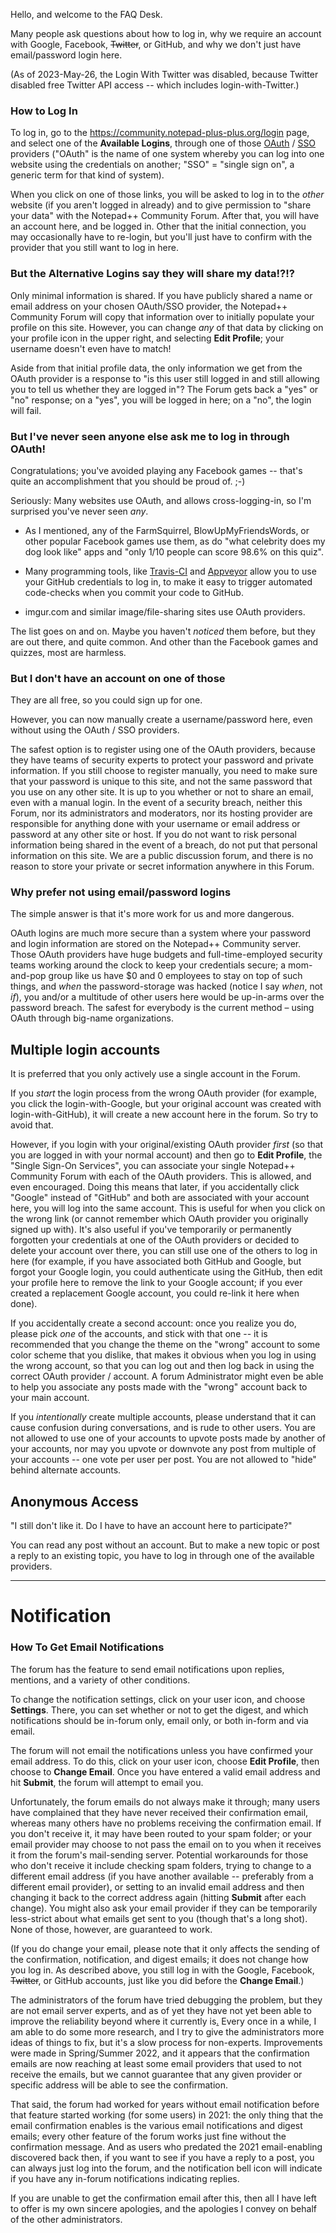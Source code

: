 Hello, and welcome to the FAQ Desk.

Many people ask questions about how to log in, why we require an account with Google, Facebook, ~~Twitter~~, or GitHub, and why we don't just have email/password login here.

(As of 2023-May-26, the Login With Twitter was disabled, because Twitter disabled free Twitter API access -- which includes login-with-Twitter.)

### How to Log In ###

To log in, go to the https://community.notepad-plus-plus.org/login page, and select one of the **Available Logins**, through one of those [OAuth](https://en.wikipedia.org/wiki/OAuth) / [SSO](https://en.wikipedia.org/wiki/Single_sign-on) providers ("OAuth" is the name of one system whereby you can log into one website using the credentials on another; "SSO" = "single sign on", a generic term for that kind of system).  

When you click on one of those links, you will be asked to log in to the _other_ website (if you aren't logged in already) and to give permission to "share your data" with the Notepad++ Community Forum.  After that, you will have an account here, and be logged in.  Other that the initial connection, you may occasionally have to re-login, but you'll just have to confirm with the provider that you still want to log in here.

### But the Alternative Logins say they will share my data!?!? ###

Only minimal information is shared.  If you have publicly shared a name or email address on your chosen OAuth/SSO provider, the Notepad++ Community Forum will copy that information over to initially populate your profile on this site.  However, you can change _any_ of that data by clicking on your profile icon in the upper right, and selecting **Edit Profile**; your username doesn't even have to match!  

Aside from that initial profile data, the only information we get from the OAuth provider is a response to "is this user still logged in and still allowing you to tell us whether they are logged in"?  The Forum gets back a "yes" or "no" response; on a "yes", you will be logged in here; on a "no", the login will fail.

### But I've never seen anyone else ask me to log in through OAuth! ###

Congratulations; you've avoided playing any Facebook games -- that's quite an accomplishment that you should be proud of. ;-)

Seriously: Many websites use OAuth, and allows cross-logging-in, so I'm surprised you've never seen _any_.  

* As I mentioned, any of the FarmSquirrel, BlowUpMyFriendsWords, or other popular Facebook games use them, as do "what celebrity does my dog look like" apps and "only 1/10 people can score 98.6% on this quiz".

* Many programming tools, like [Travis-CI](http://travis-ci.org/) and [Appveyor](http://appveyor.com/) allow you to use your GitHub credentials to log in, to make it easy to trigger automated code-checks when you commit your code to GitHub.

* imgur.com and similar image/file-sharing sites use OAuth providers.

The list goes on and on.  Maybe you haven't _noticed_ them before, but they are out there, and quite common.  And other than the Facebook games and quizzes, most are harmless.

### But I don't have an account on one of those ##

They are all free, so you could sign up for one.

However, you can now manually create a username/password here, even without using the OAuth / SSO providers.  

The safest option is to register using one of the OAuth providers, because they have teams of security experts to protect your password and private information.  If you still choose to register manually, you need to make sure that your password is unique to this site, and not the same password that you use on any other site.  It is up to you whether or not to share an email, even with a manual login.  In the event of a security breach, neither this Forum, nor its administrators and moderators, nor its hosting provider are responsible for anything done with your username or email address or password at any other site or host.  If you do not want to risk personal information being shared in the event of a breach, do not put that personal information on this site.  We are a public discussion forum, and there is no reason to store your private or secret information anywhere in this Forum.

### Why prefer not using email/password logins ###

The simple answer is that it's more work for us and more dangerous.

OAuth logins are much more secure than a system where your password and login information are stored on the Notepad++ Community server. Those OAuth providers have huge budgets and full-time-employed security teams working around the clock to keep your credentials secure; a mom-and-pop group like us have $0 and 0 employees to stay on top of such things, and _when_ the password-storage was hacked (notice I say _when_, not _if_), you and/or a multitude of other users here would be up-in-arms over the password breach. The safest for everybody is the current method – using OAuth through big-name organizations.

## Multiple login accounts ##

It is preferred that you only actively use a single account in the Forum.

If you _start_ the login process from the wrong OAuth provider (for example, you click the login-with-Google, but your original account was created with login-with-GitHub), it will create a new account here in the forum.  So try to avoid that.

However, if you login with your original/existing OAuth provider _first_ (so that you are logged in with your normal account) and then go to **Edit Profile**, the "Single Sign-On Services", you can associate your single Notepad++ Community Forum with each of the OAuth providers.  This is allowed, and even encouraged.  Doing this means that later, if you accidentally click "Google" instead of "GitHub" and both are associated with your account here, you will log into the same account.  This is useful for when you click on the wrong link (or cannot remember which OAuth provider you originally signed up with).  It's also useful if you've temporarily or permanently forgotten your credentials at one of the OAuth providers or decided to delete your account over there, you can still use one of the others to log in here (for example, if you have associated both GitHub and Google, but forgot your Google login, you could authenticate using the GitHub, then edit your profile here to remove the link to your Google account; if you ever created a replacement Google account, you could re-link it here when done).  

If you accidentally create a second account: once you realize you do, please pick _one_ of the accounts, and stick with that one -- it is recommended that you change the theme on the "wrong" account to some color scheme that you dislike, that makes it obvious when you log in using the wrong account, so that you can log out and then log back in using the correct OAuth provider / account.  A forum Administrator might even be able to help you associate any posts made with the "wrong" account back to your main account.

If you _intentionally_ create multiple accounts, please understand that it can cause confusion during conversations, and is rude to other users.  You are not allowed to use one of your accounts to upvote posts made by another of your accounts, nor may you upvote or downvote any post from multiple of your accounts -- one vote per user per post.  You are not allowed to "hide" behind alternate accounts.

## Anonymous Access ##

"I still don't like it.  Do I have to have an account here to participate?"

You can read any post without an account.  But to make a new topic or post a reply to an existing topic, you have to log in through one of the available providers.

-----

# Notification #

### How To Get Email Notifications ###

The forum has the feature to send email notifications upon replies, mentions, and a variety of other conditions.

To change the notification settings, click on your user icon, and choose **Settings**.  There, you can set whether or not to get the digest, and which notifications should be in-forum only, email only, or both in-form and via email.  

The forum will not email the notifications unless you have confirmed your email address.  To do this, click on your user icon, choose **Edit Profile**, then choose to **Change Email**.  Once you have entered a valid email address and hit **Submit**, the forum will attempt to email you.

Unfortunately, the forum emails do not always make it through; many users have complained that they have never received their confirmation email, whereas many others have no problems receiving the confirmation email.  If you don't receive it, it may have been routed to your spam folder; or your email provider may choose to not pass the email on to you when it receives it from the forum's mail-sending server.  Potential workarounds for those who don't receive it include checking spam folders, trying to change to a different email address (if you have another available -- preferably from a different email provider), or setting to an invalid email address and then changing it back to the correct address again (hitting **Submit** after each change).  You might also ask your email provider if they can be temporarily less-strict about what emails get sent to you (though that's a long shot).  None of those, however, are guaranteed to work.

(If you do change your email, please note that it only affects the sending of the confirmation, notification, and digest emails; it does not change how you log in.  As described above, you still log in with the Google, Facebook, ~~Twitter~~, or GitHub accounts, just like you did before the **Change Email**.)

The administrators of the forum have tried debugging the problem, but they are not email server experts, and as of yet they have not yet been able to improve the reliability beyond where it currently is[.](# "And despite multiple attempts by users, complaining loudly or pestering the administrators about it has not yet been successful in imparting the necessary skills to improve the administrator's results in this regard.")  Every once in a while, I am able to do some more research, and I try to give the administrators more ideas of things to fix, but it's a slow process for non-experts.  Improvements were made in Spring/Summer 2022, and it appears that the confirmation emails are now reaching at least some email providers that used to not receive the emails, but  we cannot guarantee that any given provider or specific address will be able to see the confirmation.

That said, the forum had worked for years without email notification before that feature started working (for some users) in 2021: the only thing that the email confirmation enables is the various email notifications and digest emails; every other feature of the forum works just fine without the confirmation message.  And as users who predated the 2021 email-enabling discovered back then, if you want to see if you have a reply to a post, you can always just log into the forum, and the notification bell icon will indicate if you have any in-forum notifications indicating replies.

If you are unable to get the confirmation email after this, then all I have left to offer is my own sincere apologies, and the apologies I convey on behalf of the other administrators.
